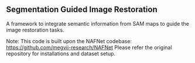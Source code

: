 ## Segmentation Guided Image Restoration

A framework to integrate semantic information from SAM maps to guide the image restoration tasks.

Note: This code is built upon the NAFNet codebase: https://github.com/megvii-research/NAFNet
Please refer the original repository for installations and dataset setup.
